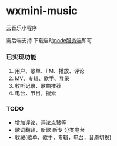 # wxmini-music

云音乐小程序

需后端支持
下载启动[node服务端](https://github.com/JieRucker/music-node)即可

### 已实现功能

1. 用户、歌单、FM、播放、评论
2. MV、专辑、歌手、登录
3. 收听记录、歌曲推荐
4. 电台，节目，搜索

### TODO

* 增加评论，评论点赞等 
* 歌词翻译，新歌 新专 分类电台
* 收藏(歌单，歌手，专辑，电台，音质切换)


